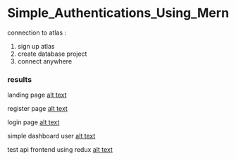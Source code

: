 # Simple_Authentications_Using_Mern
 
connection to atlas :
1. sign up atlas
2. create database project
3. connect anywhere

### results
landing page
[alt text](https://github.com/miftakhlaziz/Simple_Authentications_Using_Mern/tree/master/user_interfaces/landing_page.png)

register page
[alt text](https://github.com/miftakhlaziz/Simple_Authentications_Using_Mern/tree/master/user_interfaces/register_page.png)

login page
[alt text](https://github.com/miftakhlaziz/Simple_Authentications_Using_Mern/tree/master/user_interfaces/login_page.png)

simple dashboard user
[alt text](https://github.com/miftakhlaziz/Simple_Authentications_Using_Mern/blob/master/user_interfaces/dashboard.png)

test api frontend using redux
[alt text](https://github.com/miftakhlaziz/Simple_Authentications_Using_Mern/tree/master/user_interfaces/login_test_api_redux.png)
